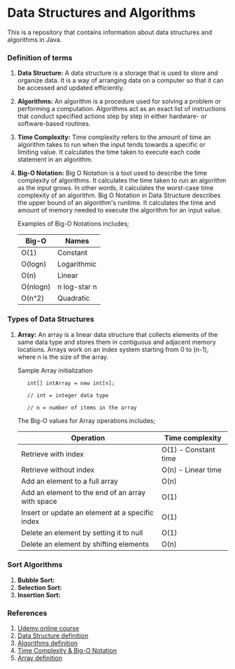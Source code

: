 # Data Structures and Algorithms
This is a repository that contains information about data structures and algorithms in Java.

### Definition of terms
1. **Data Structure:** A data structure is a storage that is used to store and organize data. It is a way of arranging data on a computer so that it can be accessed and updated efficiently.
2. **Algorithms:** An algorithm is a procedure used for solving a problem or performing a computation. Algorithms act as an exact list of instructions that conduct specified actions step by step in either hardware- or software-based routines.
3. **Time Complexity:** Time complexity refers to the amount of time an algorithm takes to run when the input tends towards a specific or limiting value. It calculates the time taken to execute each code statement in an algorithm.
4. **Big-O Notation:** Big O Notation is a tool used to describe the time complexity of algorithms. It calculates the time taken to run an algorithm as the input grows. In other words, it calculates the worst-case time complexity of an algorithm. Big O Notation in Data Structure describes the upper bound of an algorithm's runtime. It calculates the time and amount of memory needed to execute the algorithm for an input value. 
    
    Examples of Big-O Notations includes;
    
    | Big-O    | Names    |
    | -------- | -------- |
    | O(1)     | Constant |
    | O(logn)  | Logarithmic |
    | O(n)     | Linear |
    | O(nlogn) | n log-star n |
    | O(n^2)   | Quadratic |
    
### Types of Data Structures
1. **Array:** An array is a linear data structure that collects elements of the same data type and stores them in contiguous and adjacent memory locations. Arrays work on an index system starting from 0 to (n-1), where n is the size of the array.
    
    Sample Array initialization
    
          int[] intArray = new int[n];
    
          // int = integer data type
    
          // n = number of items in the array
          
    The Big-O values for Array operations includes;
    
    | Operation | Time complexity |
    | --------- | --------------- |
    | Retrieve with index     | O(1) - Constant time|
    | Retrieve without index  | O(n) - Linear time |
    | Add an element to a full array | O(n) |
    | Add an element to the end of an array with space | O(1) |
    | Insert or update an element at a specific index | O(1) |
    | Delete an element by setting it to null | O(1) |
    | Delete an element by shifting elements | O(n) |

### Sort Algorithms
1. **Bubble Sort:**
2. **Selection Sort:**
3. **Insertion Sort:**


### References
1. [Udemy online course](https://www.udemy.com/course/data-structures-and-algorithms-deep-dive-using-java/learn/lecture/8435752#overview)
2. [Data Structure definition](https://www.geeksforgeeks.org/data-structures/)
3. [Algorithms definition](https://www.techtarget.com/whatis/definition/algorithm#:~:text=An%20algorithm%20is%20a%20procedure,throughout%20all%20areas%20of%20IT.)
4. [Time Complexity & Big-O Notation](https://www.simplilearn.com/big-o-notation-in-data-structure-article)
5. [Array definition](https://www.simplilearn.com/tutorials/data-structure-tutorial/arrays-in-data-structure)
